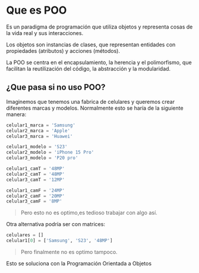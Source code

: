 # Que es POO

Es un paradigma de programación que utiliza objetos y representa cosas de la vida real y sus interacciones.

Los objetos son instancias de clases, que representan entidades con propiedades (atributos) y acciones (métodos).

La POO se centra en el encapsulamiento, la herencia y el polimorfismo, que facilitan la reutilización del código, la abstracción y la modularidad.

## ¿Que pasa si no uso POO?

Imaginemos que tenemos una fabrica de celulares y queremos crear diferentes marcas y modelos. Normalmente esto se haría de la siguiente manera:

```py
celular1_marca = 'Samsung'
celular2_marca = 'Apple'
celular3_marca = 'Huawei'

celular1_modelo = 'S23'
celular2_modelo = 'iPhone 15 Pro'
celular3_modelo = 'P20 pro'

celular1_camT = '48MP'
celular2_camT = '48MP'
celular3_camT = '12MP'

celular1_camF = '24MP'
celular2_camF = '20MP'
celular3_camF = '8MP'
```

> Pero esto no es optimo,es tedioso trabajar con algo así.

Otra alternativa podría ser con matrices:

```py
celulares = []
celular1[0] = ['Samsung', 'S23', '48MP']
```

> Pero finalmente no es optimo tampoco.

Esto se soluciona con la Programación Orientada a Objetos
